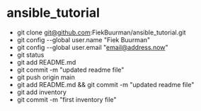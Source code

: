 # ansible_tutorial

- git clone git@github.com:FiekBuurman/ansible_tutorial.git
- git config --global user.name "Fiek Buurman"
- git config --global user.email "email@address.now"
- git status
- git add README.md
- git commit -m "updated readme file"
- git push origin main
- git add README.md && git commit -m "updated readme file"
- git add inventory
- git commit -m "first inventory file"